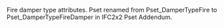 Fire damper type attributes.
Pset renamed from Pset_DamperTypeFire to Pset_DamperTypeFireDamper in IFC2x2 Pset Addendum.
